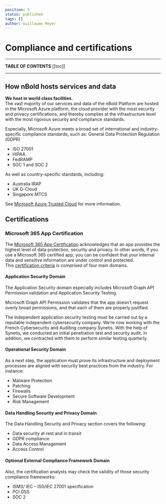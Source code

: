 ```yaml
---
position: 5
status: published
tags: []
author: Guillaume Meyer
---
```


# Compliance and certifications

---

**TABLE OF CONTENTS**
[[toc]]

---

## How nBold hosts services and data

**We host in world class facilities.**  
The vast majority of our services and data of the nBold Platform are hosted in the Microsoft Azure platform, the cloud provider with the most security and privacy certifications, and thereby complies at the infrastructure level with the most rigorous security and compliance standards.  

Especially, Microsoft Azure meets a broad set of international and industry-specific compliance standards, such as:
General Data Protection Regulation (GDPR)
- ISO 27001
- HIPAA
- FedRAMP
- SOC 1 and SOC 2

As well as country-specific standards, including:
- Australia IRAP
- UK G-Cloud
- Singapore MTCS

See [Microsoft Azure Trusted Cloud](https://azure.microsoft.com/en-us/overview/trusted-cloud/) for more information.

## Certifications

### Microsoft 365 App Certification

The [Microsoft 365 App Certification](https://docs.microsoft.com/en-us/microsoft-365-app-certification/overview) acknowledges that an app provides the highest level of data protection, security and privacy. In other words, if you use a Microsoft 365 certified app, you can be confident that your internal data and sensitive information are under control and protected.  
This [certification criteria](https://docs.microsoft.com/en-us/microsoft-365-app-certification/docs/certification-submission-guide#app-certification-criteria) is comprised of four main domains.

#### Application Security Domain
The Application Security domain especially includes Microsoft Graph API Permission validation and Application Security Testing.

Microsoft Graph API Permission validates that the app doesn’t request overly broad permissions, and that each of them are properly justified. 

The independent application security testing must be carried out by a reputable independent cybersecurity company. We’re now working with the French Cybersecurity and Auditing company Synetis. With the help of Synetis, we conducted an initial penetration test and security audit. In addition, we contracted with them to perform similar testing quarterly.    

#### Operational Security Domain

As a next step, the application must prove its infrastructure and deployment processes are aligned with security best practices from the industry. For instance: 
- Malware Protection
- Patching
- Firewalls
- Secure Software Development
- Risk Management

#### Data Handling Security and Privacy Domain

The Data Handling Security and Privacy section covers the following:  
- Data security at rest and in transit
- GDPR compliance
- Data Access Management
- Access Control

#### Optional External Compliance Framework Domain

Also, the certification analysts may check the validity of those security compliance frameworks:  
- ISMS/ IEC – IS0/IEC 27001 specification 
- PCI DSS 
- SOC 2 